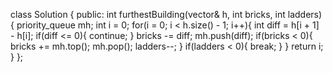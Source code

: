 class Solution {
public:
int furthestBuilding(vector<int>& h, int bricks, int ladders) {
priority_queue<int> mh;
int i = 0;
for(i = 0; i < h.size() - 1; i++){
int diff = h[i + 1] - h[i];
if(diff <= 0){
continue;
}
bricks -= diff;
mh.push(diff);
if(bricks < 0){
bricks += mh.top();
mh.pop();
ladders--;
}
if(ladders < 0){
break;
}
}
return i;
}
};